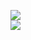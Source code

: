 [![](https://img.shields.io/badge/Made%20With-Github%20Spray-lightgrey.svg?style=for-the-badge&logo=github)](https://github.com/Annihil/github-spray#16516)  
[![](https://i.imgur.com/2DrTn0Z.gif)](https://github.com/Annihil/github-spray)